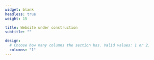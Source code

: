 ```yaml
---
widget: blank
headless: true
weight: 15

title: Website under construction
subtitle: ""

design:
  # Choose how many columns the section has. Valid values: 1 or 2.
  columns: "1"
---
```

